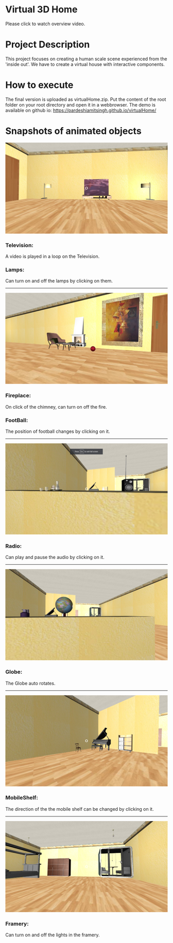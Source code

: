 <h1> Virtual 3D Home </h1>

Please click to watch overview video.

<h1> Project Description </h1>

This project focuses on creating a human scale scene experienced from the 'inside out'. We have to create a virtual house with interactive components.

<h1> How to execute </h1>

The final version is uploaded as virtualHome.zip. Put the content of the root folder on your root directory and open it in a webbrowser.
The demo is available on github io: https://pardeshiamitsingh.github.io/virtualHome/

<h1> Snapshots of animated objects </h1>

![alt text](https://github.com/pardeshiamitsingh/virtualHome/blob/master/snapshots/2lamps.jpg)

<h3> Television: </h3> A video is played in a loop on the Television.

<h3> Lamps: </h3> Can turn on and off the lamps by clicking on them.

<hr>

![alt text](https://github.com/pardeshiamitsingh/virtualHome/blob/master/snapshots/fireplace.jpg)

<h3> Fireplace: </h3> On click of the chimney, can turn on off the fire.

<h3> FootBall: </h3> The position of football changes by clicking on it.

<hr>

![alt text](https://github.com/pardeshiamitsingh/virtualHome/blob/master/snapshots/radio.jpg)

<h3> Radio: </h3> Can play and pause the audio by clicking on it.

<hr>

![alt text](https://github.com/pardeshiamitsingh/virtualHome/blob/master/snapshots/globe.jpg)

<h3> Globe: </h3> The Globe auto rotates.

<hr>

![alt text](https://github.com/pardeshiamitsingh/virtualHome/blob/master/snapshots/mobileShelf.jpg)

<h3> MobileShelf: </h3> The direction of the the mobile shelf can be changed by clicking on it.

<hr>

![alt text](https://github.com/pardeshiamitsingh/virtualHome/blob/master/snapshots/framery.jpg)

<h3> Framery: </h3> Can turn on and off the lights in the framery.
